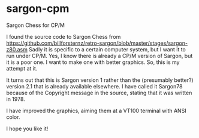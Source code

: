 # sargon-cpm
Sargon Chess for CP/M

I found the source code to Sargon Chess from https://github.com/billforsternz/retro-sargon/blob/master/stages/sargon-z80.asm
Sadly it is specific to a certain computer system, but I want it to run under CP/M.
Yes, I know there is already a CP/M version of Sargon, but it is a poor one. I want to make one with better graphics.
So, this is my attempt at it.

It turns out that this is Sargon version 1 rather than the (presumably better?) version 2.1 that is already available elsewhere. I have called it Sargon78 because of the Copyright message in the source, stating that it was written in 1978.

I have improved the graphics, aiming them at a VT100 terminal with ANSI color.

I hope you like it!

